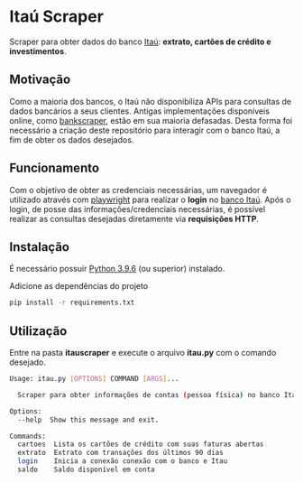 # Itaú Scraper

Scraper para obter dados do banco [Itaú](itau.com.br):  **extrato, cartões de crédito e investimentos**.

## Motivação
Como a maioria dos bancos, o Itaú não disponibiliza APIs para consultas de dados bancários a seus clientes. Antigas implementações disponíveis online, como [bankscraper](https://github.com/kamushadenes/bankscraper), estão em sua maioria defasadas. Desta forma foi necessário a criação deste repositório para interagir com o banco Itaú, a fim de obter os dados desejados.

## Funcionamento
Com o objetivo de obter as credenciais necessárias, um navegador é utilizado através com [playwright](https://playwright.dev/python/) para realizar o **login** no [banco Itaú](itau.com.br). Após o login, de posse das informações/credenciais necessárias, é possível realizar as consultas desejadas diretamente via **requisições HTTP**.


## Instalação
É necessário possuir [Python 3.9.6](https://www.python.org/downloads/) (ou superior) instalado.

Adicione as dependências do projeto 
```bash
pip install -r requirements.txt
```

## Utilização
Entre na pasta **itauscraper** e execute o arquivo **itau.py** com o comando desejado.
```bash
Usage: itau.py [OPTIONS] COMMAND [ARGS]...

  Scraper para obter informações de contas (pessoa física) no banco Itaú

Options:
  --help  Show this message and exit.

Commands:
  cartoes  Lista os cartões de crédito com suas faturas abertas
  extrato  Extrato com transações dos últimos 90 dias
  login    Inicia a conexão conexão com o banco e Itau
  saldo    Saldo disponível em conta
```

